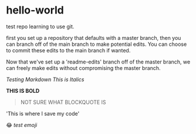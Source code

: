 # hello-world
test repo
learning to use git.

first you set up a repository that defaults with a master branch, then you can branch off of the main branch to make potential edits. You can choose to commit these edits to the main branch if wanted.


Now that we've set up a 'readme-edits' branch off of the master branch, we can freely make edits without compromising the master branch.

*Testing Markdown* *This is Italics*

**THIS IS BOLD**

>NOT SURE WHAT BLOCKQUOTE IS

'This is where I save my code'

:joy: *test emoji*
